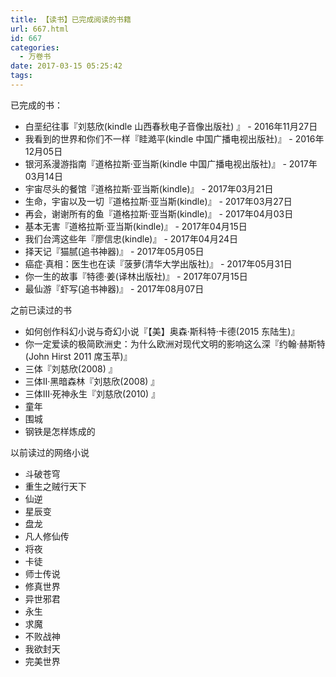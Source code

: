 ```yaml
---
title: 【读书】已完成阅读的书籍
url: 667.html
id: 667
categories:
  - 万卷书
date: 2017-03-15 05:25:42
tags:
---
```


已完成的书：

*   白垩纪往事『刘慈欣(kindle 山西春秋电子音像出版社) 』 - 2016年11月27日
*   我看到的世界和你们不一样『眭澔平(kindle 中国广播电视出版社)』 \- 2016年12月05日
*   银河系漫游指南『道格拉斯·亚当斯(kindle 中国广播电视出版社)』 - 2017年03月14日
*   宇宙尽头的餐馆『道格拉斯·亚当斯(kindle)』 - 2017年03月21日
*   生命，宇宙以及一切『道格拉斯·亚当斯(kindle)』 - 2017年03月27日
*   再会，谢谢所有的鱼『道格拉斯·亚当斯(kindle)』 - 2017年04月03日
*   基本无害『道格拉斯·亚当斯(kindle)』 - 2017年04月15日
*   我们台湾这些年『廖信忠(kindle)』 - 2017年04月24日
*   择天记『猫腻(追书神器)』 \- 2017年05月05日
*   癌症·真相：医生也在读『菠萝(清华大学出版社)』 \- 2017年05月31日
*   你一生的故事『特德·姜(译林出版社)』 \- 2017年07月15日
*   最仙游『虾写(追书神器)』 \- 2017年08月07日

之前已读过的书

*   如何创作科幻小说与奇幻小说『【美】奥森·斯科特·卡德(2015 东陆生)』
*   你一定爱读的极简欧洲史：为什么欧洲对现代文明的影响这么深『约翰·赫斯特(John Hirst 2011 席玉苹)』
*   三体『刘慈欣(2008) 』
*   三体II·黑暗森林『刘慈欣(2008) 』
*   三体III·死神永生『刘慈欣(2010) 』
*   童年
*   围城
*   钢铁是怎样炼成的

以前读过的网络小说

*   斗破苍穹
*   重生之贼行天下
*   仙逆
*   星辰变
*   盘龙
*   凡人修仙传
*   将夜
*   卡徒
*   师士传说
*   修真世界
*   异世邪君
*   永生
*   求魔
*   不败战神
*   我欲封天
*   完美世界